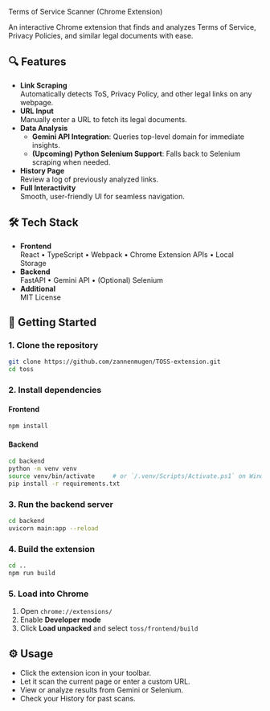 Terms of Service Scanner (Chrome Extension)

An interactive Chrome extension that finds and analyzes Terms of Service, Privacy Policies, and similar legal documents with ease.

## 🔍 Features
- **Link Scraping**  
  Automatically detects ToS, Privacy Policy, and other legal links on any webpage.
- **URL Input**  
  Manually enter a URL to fetch its legal documents.
- **Data Analysis**  
  - **Gemini API Integration**: Queries top-level domain for immediate insights.  
  - **(Upcoming) Python Selenium Support**: Falls back to Selenium scraping when needed.
- **History Page**  
  Review a log of previously analyzed links.
- **Full Interactivity**  
  Smooth, user-friendly UI for seamless navigation.

## 🛠️ Tech Stack
- **Frontend**  
  React • TypeScript • Webpack • Chrome Extension APIs • Local Storage
- **Backend**  
  FastAPI • Gemini API • (Optional) Selenium
- **Additional**  
  MIT License

## 🚀 Getting Started

### 1. Clone the repository
```bash
git clone https://github.com/zannenmugen/TOSS-extension.git
cd toss
```

### 2. Install dependencies

#### Frontend
```bash
npm install
```

#### Backend
```bash
cd backend
python -m venv venv
source venv/bin/activate     # or `/.venv/Scripts/Activate.ps1` on Windows
pip install -r requirements.txt
```

### 3. Run the backend server
```bash
cd backend
uvicorn main:app --reload
```

### 4. Build the extension
```bash
cd ..
npm run build
```

### 5. Load into Chrome
1. Open `chrome://extensions/`  
2. Enable **Developer mode**  
3. Click **Load unpacked** and select `toss/frontend/build`

## ⚙️ Usage
- Click the extension icon in your toolbar.  
- Let it scan the current page or enter a custom URL.  
- View or analyze results from Gemini or Selenium.  
- Check your History for past scans.
